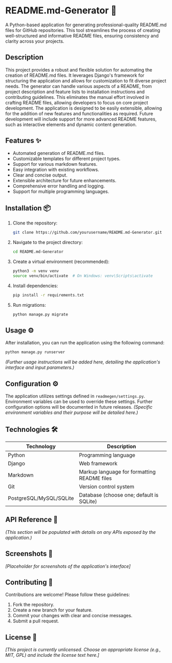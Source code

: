 # README.md-Generator 📝

A Python-based application for generating professional-quality README.md files for GitHub repositories.  This tool streamlines the process of creating well-structured and informative README files, ensuring consistency and clarity across your projects.

## Description

This project provides a robust and flexible solution for automating the creation of README.md files.  It leverages Django's framework for structuring the application and allows for customization to fit diverse project needs. The generator can handle various aspects of a README, from project description and feature lists to installation instructions and contributing guidelines.  This eliminates the manual effort involved in crafting README files, allowing developers to focus on core project development.  The application is designed to be easily extensible, allowing for the addition of new features and functionalities as required.  Future development will include support for more advanced README features, such as interactive elements and dynamic content generation.


## Features ✨

*   Automated generation of README.md files.
*   Customizable templates for different project types.
*   Support for various markdown features.
*   Easy integration with existing workflows.
*   Clear and concise output.
*   Extensible architecture for future enhancements.
*   Comprehensive error handling and logging.
*   Support for multiple programming languages.


## Installation 📦

1.  Clone the repository:

    ```bash
    git clone https://github.com/yourusername/README.md-Generator.git
    ```

2.  Navigate to the project directory:

    ```bash
    cd README.md-Generator
    ```

3.  Create a virtual environment (recommended):

    ```bash
    python3 -m venv venv
    source venv/bin/activate  # On Windows: venv\Scripts\activate
    ```

4.  Install dependencies:

    ```bash
    pip install -r requirements.txt
    ```

5.  Run migrations:

    ```bash
    python manage.py migrate
    ```


## Usage ⚙️

After installation, you can run the application using the following command:

```bash
python manage.py runserver
```

*(Further usage instructions will be added here, detailing the application's interface and input parameters.)*


## Configuration ⚙️

The application utilizes settings defined in `readmegen/settings.py`.  Environment variables can be used to override these settings.  Further configuration options will be documented in future releases.  *(Specific environment variables and their purpose will be detailed here.)*


## Technologies 🛠️

| Technology       | Description                                      |
|-----------------|--------------------------------------------------|
| Python           | Programming language                             |
| Django           | Web framework                                     |
| Markdown         | Markup language for formatting README files       |
| Git              | Version control system                           |
| PostgreSQL/MySQL/SQLite | Database (choose one; default is SQLite)      |


## API Reference 🔗

*(This section will be populated with details on any APIs exposed by the application.)*


## Screenshots 📸

*[Placeholder for screenshots of the application's interface]*


## Contributing 🤝

Contributions are welcome! Please follow these guidelines:

1.  Fork the repository.
2.  Create a new branch for your feature.
3.  Commit your changes with clear and concise messages.
4.  Submit a pull request.


## License 📄

*[This project is currently unlicensed.  Choose an appropriate license (e.g., MIT, GPL) and include the license text here.]*
